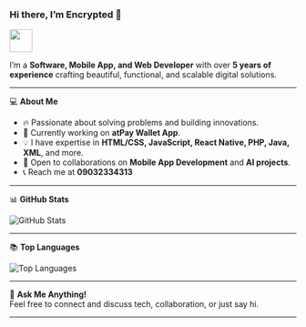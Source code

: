 ### Hi there, I’m Encrypted 👋  
<img src="https://raw.githubusercontent.com/MartinHeinz/MartinHeinz/master/wave.gif" width="40px">

I’m a **Software, Mobile App, and Web Developer** with over **5 years of experience** crafting beautiful, functional, and scalable digital solutions.

---

💻 **About Me**  
- 🔥 Passionate about solving problems and building innovations.  
- 🌱 Currently working on **atPay Wallet App**.  
- 💡 I have expertise in **HTML/CSS, JavaScript, React Native, PHP, Java, XML**, and more.  
- 🤝 Open to collaborations on **Mobile App Development** and **AI projects**.  
- 📞 Reach me at **09032334313**  

---

📊 **GitHub Stats**  

![GitHub Stats](https://github-readme-stats.vercel.app/api?username=encrip&show_icons=true&theme=radical)  

---

📚 **Top Languages**  

![Top Languages](https://github-readme-stats.vercel.app/api/top-langs/?username=encrip&layout=compact&theme=radical)  

---

💬 **Ask Me Anything!**  
Feel free to connect and discuss tech, collaboration, or just say hi.  

---

<!-- 
✨ Special repository notice ✨
This README.md file appears on your GitHub profile. Click the “Preview” link to see changes.  
-->
